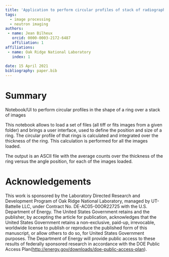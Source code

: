 ```yaml
---
title: 'Application to perform circular profiles of stack of radiographs'
tags:
  - image processing
  - neutron imaging
authors:
 - name: Jean Bilheux
   orcid: 0000-0003-2172-6487
   affiliation: 1
affiliations:
 - name: Oak Ridge National Laboratory
   index: 1
   
date: 15 April 2021
bibliography: paper.bib
---
```


# Summary

Notebook/UI to perform circular profiles in the shape of a ring over a stack of images

This notebook allows to load a set of files (all tiff or fits images from a given folder) and brings a user interface, used to define 
the position and size of a ring. The circular profile of that rings is calculated and integrated over the thickness of the ring. This
calculation is performed for all the images loaded.

The output is an ASCII file with the average counts over the thickness of the ring versus the
angle position, for each of the images loaded.


# Acknowledgements
This work is sponsored by the Laboratory Directed Research and
Development Program of Oak Ridge National Laboratory, managed by
UT-Battelle LLC, under Contract No. DE-AC05-00OR22725 with the U.S. 
Department of Energy. The United States Government retains and the 
publisher, by accepting the article for publication, acknowledges 
that the United States Government retains a non-exclusive, paid-up, 
irrevocable, worldwide license to publish or reproduce the published 
form of this manuscript, or allow others to do so, for United States 
Government purposes. The Department of Energy will provide public 
access to these results of federally sponsored research in accordance 
with the DOE Public Access Plan(http://energy.gov/downloads/doe-public-access-plan).
